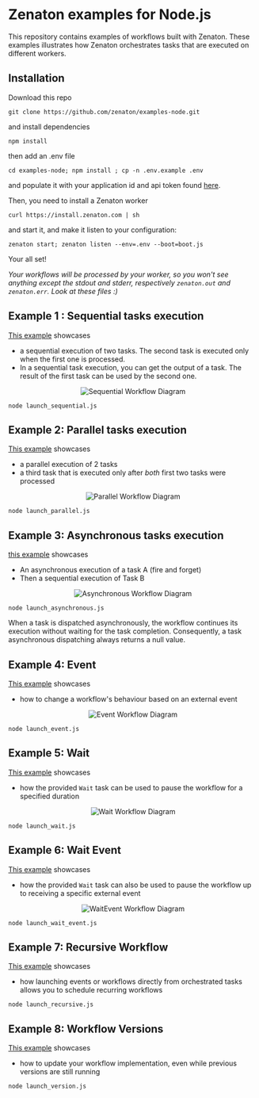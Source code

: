 # Zenaton examples for Node.js
This repository contains examples of workflows built with Zenaton. These examples illustrates how Zenaton orchestrates tasks that are executed on different workers.

## Installation
Download this repo
```
git clone https://github.com/zenaton/examples-node.git
```
and install dependencies
```
npm install
```
then add an .env file
```
cd examples-node; npm install ; cp -n .env.example .env
```
and populate it with your application id and api token found [here](https://zenaton.com/app/api).

Then, you need to install a Zenaton worker
```
curl https://install.zenaton.com | sh
```
and start it, and make it listen to your configuration:
```
zenaton start; zenaton listen --env=.env --boot=boot.js
```
Your all set!


*Your workflows will be processed by your worker, so you won't see anything except the stdout and stderr, respectively `zenaton.out` and `zenaton.err`. Look at these files :)*

## Example 1 : Sequential tasks execution
[This example](https://github.com/zenaton/examples-node/tree/master/Workflows/SequentialWorkflow.js) showcases
- a sequential execution of two tasks. The second task is executed only when the first one is processed.
- In a sequential task execution, you can get the output of a task. The result of the first task can be used by the second one.

<p align="center">
    <img src="https://raw.githubusercontent.com/zenaton/resources/master/examples/images/png/flow_sequential.png" alt="Sequential Workflow Diagram" />
</p>

```node
node launch_sequential.js
```

## Example 2: Parallel tasks execution
[This example](https://github.com/zenaton/examples-node/tree/master/Workflows/ParallelWorkflow.js) showcases
- a parallel execution of 2 tasks
- a third task that is executed only after *both* first two tasks were processed

<p align="center">
    <img src="https://raw.githubusercontent.com/zenaton/resources/master/examples/images/png/flow_parallel.png" alt="Parallel Workflow Diagram" />
</p>

```node
node launch_parallel.js
```

## Example 3: Asynchronous tasks execution
[this example](https://github.com/zenaton/examples-node/tree/master/Workflows/AsynchronousWorkflow.js) showcases
- An asynchronous execution of a task A (fire and forget)
- Then a sequential execution of Task B

<p align="center">
    <img src="https://raw.githubusercontent.com/zenaton/resources/master/examples/images/png/flow_async.png" alt="Asynchronous Workflow Diagram" />
</p>

```node
node launch_asynchronous.js
```

When a task is dispatched asynchronously, the workflow continues its execution without waiting for the task completion. Consequently, a task asynchronous dispatching always returns a null value.

## Example 4: Event
[This example](https://github.com/zenaton/examples-node/tree/master/Workflows/EventWorkflow.js) showcases
- how to change a workflow's behaviour based on an external event

<p align="center">
    <img src="https://raw.githubusercontent.com/zenaton/resources/master/examples/images/png/flow_react_event.png" alt="Event Workflow Diagram" />
</p>

```node
node launch_event.js
```

## Example 5: Wait
[This example](https://github.com/zenaton/examples-node/tree/master/Workflows/WaitWorkflow.js) showcases
- how the provided `Wait` task can be used to pause the workflow for a specified duration

<p align="center">
    <img src="https://raw.githubusercontent.com/zenaton/resources/master/examples/images/png/flow_wait.png" alt="Wait Workflow Diagram" />
</p>

```node
node launch_wait.js
```

## Example 6: Wait Event
[This example](https://github.com/zenaton/examples-node/tree/master/Workflows/WaitEventWorkflow.js) showcases
- how the provided `Wait` task can also be used to pause the workflow up to receiving a specific external event

<p align="center">
    <img src="https://raw.githubusercontent.com/zenaton/resources/master/examples/images/png/flow_wait_event.png" alt="WaitEvent Workflow Diagram" />
</p>

```node
node launch_wait_event.js
```

## Example 7: Recursive Workflow
[This example](https://github.com/zenaton/examples-node/tree/master/Recursive) showcases
- how launching events or workflows directly from orchestrated tasks allows you to schedule recurring workflows

```node
node launch_recursive.js
```

## Example 8: Workflow Versions
[This example](https://github.com/zenaton/examples-node/tree/master/Workflows/VersionWorkflow.js) showcases
- how to update your workflow implementation, even while previous versions are still running

```node
node launch_version.js
```
